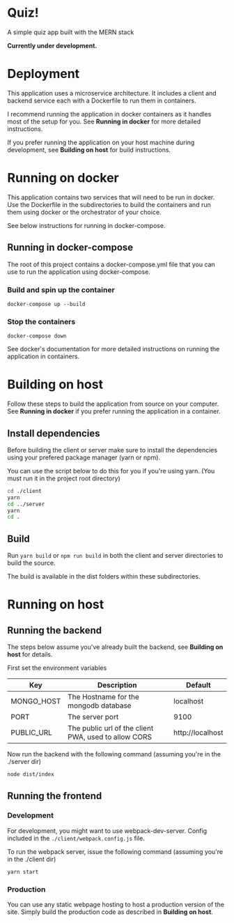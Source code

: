 # Quiz!
A simple quiz app built with the MERN stack

__Currently under development.__

# Deployment
This application uses a microservice architecture. It includes a client and backend service each with a Dockerfile to run them in containers.

I recommend running the application in docker containers as it handles most of the setup for you. See __Running in docker__ for more detailed instructions.

If you prefer running the application on your host machine during development, see __Building on host__ for build instructions.

# Running on docker
This application contains two services that will need to be run in docker. Use the Dockerfile in the subdirectories to build the containers and run them using docker or the orchestrator of your choice.

See below instructions for running in docker-compose.

## Running in docker-compose
The root of this project contains a docker-compose.yml file that you can use to run the application using docker-compose.

### Build and spin up the container
```
docker-compose up --build
```

### Stop the containers
```
docker-compose down
```

See docker's documentation for more detailed instructions on running the application in containers.

# Building on host

Follow these steps to build the application from source on your computer. See __Running in docker__ if you prefer running the application in a container.

## Install dependencies
Before building the client or server make sure to install the dependencies using your prefered package manager (yarn or npm).

You can use the script below to do this for you if you're using yarn. (You must run it in the project root directory)
```sh
cd ./client
yarn
cd ../server
yarn
cd .
```

## Build
Run `yarn build` or `npm run build` in both the client and server directories to build the source.

The build is available in the dist folders within these subdirectories.

# Running on host
## Running the backend
The steps below assume you've already built the backend, see __Building on host__ for details.

First set the environment variables

Key | Description | Default
--- | --- | ---
MONGO_HOST | The Hostname for the mongodb database | localhost
PORT | The server port | 9100
PUBLIC_URL | The public url of the client PWA, used to allow CORS | http://localhost

Now run the backend with the following command (assuming you're in the ./server dir)
```
node dist/index
```

## Running the frontend

### Development
For development, you might want to use webpack-dev-server. Config included in the ```./client/webpack.config.js``` file.

To run the webpack server, issue the following command (assuming you're in the ./client dir)
```
yarn start
```

### Production
You can use any static webpage hosting to host a production version of the site. Simply build the production code as described in __Building on host__. 
